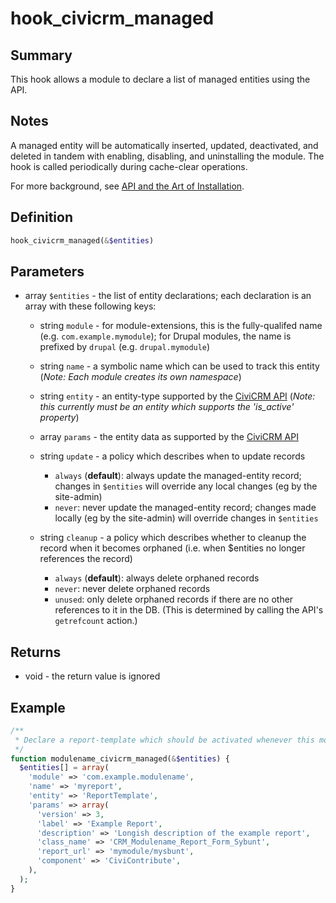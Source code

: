 # hook_civicrm_managed

## Summary

This hook allows a module to declare a list of managed entities using
the API.

## Notes

A managed entity will be automatically inserted, updated, deactivated, and deleted
in tandem with enabling, disabling, and uninstalling the module. The
hook is called periodically during cache-clear operations.

For more background, see [API and the Art of
Installation](http://civicrm.org/blogs/totten/api-and-art-installation).

## Definition

```php
hook_civicrm_managed(&$entities)
```

## Parameters

-   array `$entities` - the list of entity declarations; each declaration
    is an array with these following keys:

    -   string `module` - for module-extensions, this is the
        fully-qualifed name (e.g. `com.example.mymodule`); for Drupal
        modules, the name is prefixed by `drupal` (e.g.
        `drupal.mymodule`)

    -   string `name` - a symbolic name which can be used to track this
        entity (*Note: Each module creates its own namespace*)

    -   string `entity` - an entity-type supported by the [CiviCRM
        API](../api/index.md) (*Note: this
        currently must be an entity which supports the 'is_active'
        property*)

    -   array `params` - the entity data as supported by the [CiviCRM
        API](../api/index.md)

    -   string `update` - a policy which describes when to
        update records

        -   `always` (**default**): always update the managed-entity
            record; changes in `$entities` will override any local
            changes (eg by the site-admin)
        -   `never`: never update the managed-entity record; changes
            made locally (eg by the site-admin) will override changes in
            `$entities`

    -   string `cleanup` - a policy which describes whether
        to cleanup the record when it becomes orphaned (i.e. when
        $entities no longer references the record)

        -   `always` (**default**): always delete orphaned records
        -   `never`: never delete orphaned records
        -   `unused`: only delete orphaned records if there are no other
            references to it in the DB. (This is determined by calling
            the API's `getrefcount` action.)

## Returns

-   void - the return value is ignored

## Example

```php
/**
 * Declare a report-template which should be activated whenever this module is enabled
 */
function modulename_civicrm_managed(&$entities) {
  $entities[] = array(
    'module' => 'com.example.modulename',
    'name' => 'myreport',
    'entity' => 'ReportTemplate',
    'params' => array(
      'version' => 3,
      'label' => 'Example Report',
      'description' => 'Longish description of the example report',
      'class_name' => 'CRM_Modulename_Report_Form_Sybunt',
      'report_url' => 'mymodule/mysbunt',
      'component' => 'CiviContribute',
    ),
  );
}
```
